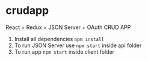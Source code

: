 # crudapp
React + Redux + JSON Server + OAuth CRUD APP

1) Install all dependencies `npm install`
2) To run JSON Server use `npm start` inside api folder
3) To run app `npm start` inside client folder
